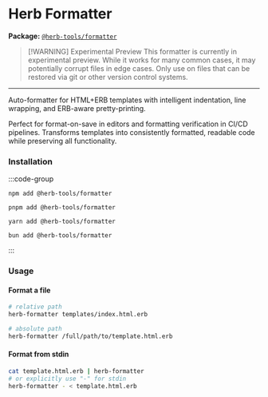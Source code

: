 # Herb Formatter <Badge type="warning" text="experimental preview" />

**Package:** [`@herb-tools/formatter`](https://www.npmjs.com/package/@herb-tools/formatter)

> [!WARNING] Experimental Preview
> This formatter is currently in experimental preview. While it works for many common cases, it may potentially corrupt files in edge cases. Only use on files that can be restored via git or other version control systems.

---

Auto-formatter for HTML+ERB templates with intelligent indentation, line wrapping, and ERB-aware pretty-printing.

Perfect for format-on-save in editors and formatting verification in CI/CD pipelines. Transforms templates into consistently formatted, readable code while preserving all functionality.

### Installation


:::code-group
```shell [npm]
npm add @herb-tools/formatter
```

```shell [pnpm]
pnpm add @herb-tools/formatter
```

```shell [yarn]
yarn add @herb-tools/formatter
```

```shell [bun]
bun add @herb-tools/formatter
```
:::

### Usage


#### Format a file

```bash
# relative path
herb-formatter templates/index.html.erb

# absolute path
herb-formatter /full/path/to/template.html.erb
```

#### Format from stdin

```bash
cat template.html.erb | herb-formatter
# or explicitly use "-" for stdin
herb-formatter - < template.html.erb
```

<!-- #### Configuration Options -->

<!-- TODO -->

<!-- #### CLI Usage -->

<!-- TODO -->
